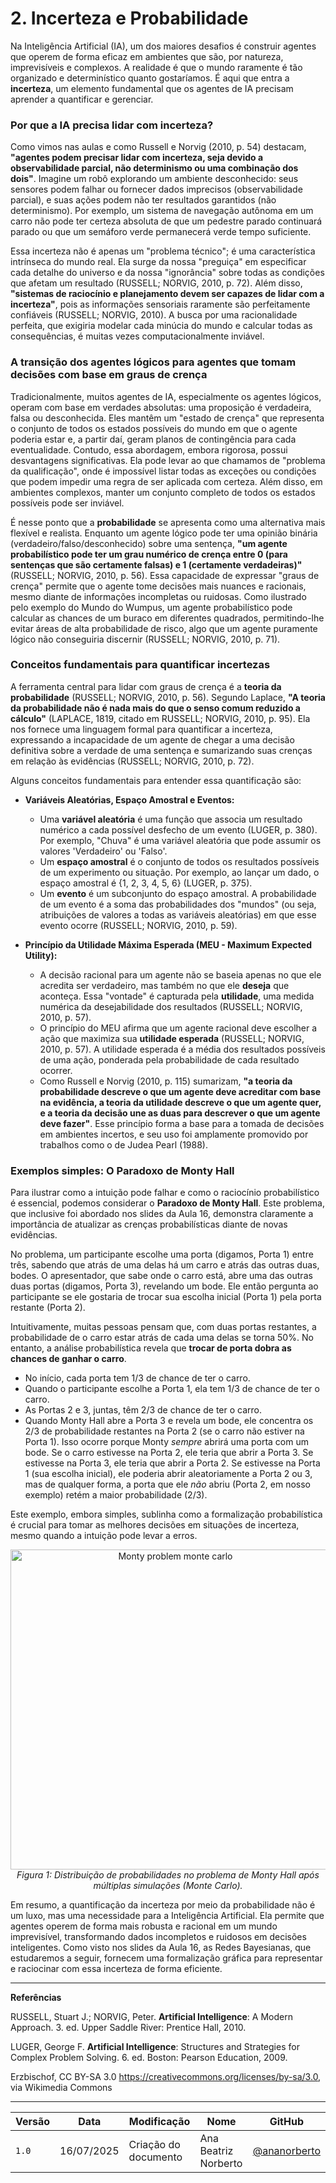 # 2. Incerteza e Probabilidade

Na Inteligência Artificial (IA), um dos maiores desafios é construir agentes que operem de forma eficaz em ambientes que são, por natureza, imprevisíveis e complexos. A realidade é que o mundo raramente é tão organizado e determinístico quanto gostaríamos. É aqui que entra a **incerteza**, um elemento fundamental que os agentes de IA precisam aprender a quantificar e gerenciar.

### Por que a IA precisa lidar com incerteza?

Como vimos nas aulas e como Russell e Norvig (2010, p. 54) destacam, **"agentes podem precisar lidar com incerteza, seja devido a observabilidade parcial, não determinismo ou uma combinação dos dois"**. Imagine um robô explorando um ambiente desconhecido: seus sensores podem falhar ou fornecer dados imprecisos (observabilidade parcial), e suas ações podem não ter resultados garantidos (não determinismo). Por exemplo, um sistema de navegação autônoma em um carro não pode ter certeza absoluta de que um pedestre parado continuará parado ou que um semáforo verde permanecerá verde tempo suficiente.

Essa incerteza não é apenas um "problema técnico"; é uma característica intrínseca do mundo real. Ela surge da nossa "preguiça" em especificar cada detalhe do universo e da nossa "ignorância" sobre todas as condições que afetam um resultado (RUSSELL; NORVIG, 2010, p. 72). Além disso, **"sistemas de raciocínio e planejamento devem ser capazes de lidar com a incerteza"**, pois as informações sensoriais raramente são perfeitamente confiáveis (RUSSELL; NORVIG, 2010). A busca por uma racionalidade perfeita, que exigiria modelar cada minúcia do mundo e calcular todas as consequências, é muitas vezes computacionalmente inviável.

### A transição dos agentes lógicos para agentes que tomam decisões com base em graus de crença

Tradicionalmente, muitos agentes de IA, especialmente os agentes lógicos, operam com base em verdades absolutas: uma proposição é verdadeira, falsa ou desconhecida. Eles mantêm um "estado de crença" que representa o conjunto de todos os estados possíveis do mundo em que o agente poderia estar e, a partir daí, geram planos de contingência para cada eventualidade. Contudo, essa abordagem, embora rigorosa, possui desvantagens significativas. Ela pode levar ao que chamamos de "problema da qualificação", onde é impossível listar todas as exceções ou condições que podem impedir uma regra de ser aplicada com certeza. Além disso, em ambientes complexos, manter um conjunto completo de todos os estados possíveis pode ser inviável.

É nesse ponto que a **probabilidade** se apresenta como uma alternativa mais flexível e realista. Enquanto um agente lógico pode ter uma opinião binária (verdadeiro/falso/desconhecido) sobre uma sentença, **"um agente probabilístico pode ter um grau numérico de crença entre 0 (para sentenças que são certamente falsas) e 1 (certamente verdadeiras)"** (RUSSELL; NORVIG, 2010, p. 56). Essa capacidade de expressar "graus de crença" permite que o agente tome decisões mais nuances e racionais, mesmo diante de informações incompletas ou ruidosas. Como ilustrado pelo exemplo do Mundo do Wumpus, um agente probabilístico pode calcular as chances de um buraco em diferentes quadrados, permitindo-lhe evitar áreas de alta probabilidade de risco, algo que um agente puramente lógico não conseguiria discernir (RUSSELL; NORVIG, 2010, p. 71).

### Conceitos fundamentais para quantificar incertezas

A ferramenta central para lidar com graus de crença é a **teoria da probabilidade** (RUSSELL; NORVIG, 2010, p. 56). Segundo Laplace, **"A teoria da probabilidade não é nada mais do que o senso comum reduzido a cálculo"** (LAPLACE, 1819, citado em RUSSELL; NORVIG, 2010, p. 95). Ela nos fornece uma linguagem formal para quantificar a incerteza, expressando a incapacidade de um agente de chegar a uma decisão definitiva sobre a verdade de uma sentença e sumarizando suas crenças em relação às evidências (RUSSELL; NORVIG, 2010, p. 72).

Alguns conceitos fundamentais para entender essa quantificação são:

*   **Variáveis Aleatórias, Espaço Amostral e Eventos:**
    *   Uma **variável aleatória** é uma função que associa um resultado numérico a cada possível desfecho de um evento (LUGER, p. 380). Por exemplo, "Chuva" é uma variável aleatória que pode assumir os valores 'Verdadeiro' ou 'Falso'.
    *   Um **espaço amostral** é o conjunto de todos os resultados possíveis de um experimento ou situação. Por exemplo, ao lançar um dado, o espaço amostral é {1, 2, 3, 4, 5, 6} (LUGER, p. 375).
    *   Um **evento** é um subconjunto do espaço amostral. A probabilidade de um evento é a soma das probabilidades dos "mundos" (ou seja, atribuições de valores a todas as variáveis aleatórias) em que esse evento ocorre (RUSSELL; NORVIG, 2010, p. 59).

*   **Princípio da Utilidade Máxima Esperada (MEU - Maximum Expected Utility):**
    *   A decisão racional para um agente não se baseia apenas no que ele acredita ser verdadeiro, mas também no que ele **deseja** que aconteça. Essa "vontade" é capturada pela **utilidade**, uma medida numérica da desejabilidade dos resultados (RUSSELL; NORVIG, 2010, p. 57).
    *   O princípio do MEU afirma que um agente racional deve escolher a ação que maximiza sua **utilidade esperada** (RUSSELL; NORVIG, 2010, p. 57). A utilidade esperada é a média dos resultados possíveis de uma ação, ponderada pela probabilidade de cada resultado ocorrer.
    *   Como Russell e Norvig (2010, p. 115) sumarizam, **"a teoria da probabilidade descreve o que um agente deve acreditar com base na evidência, a teoria da utilidade descreve o que um agente quer, e a teoria da decisão une as duas para descrever o que um agente deve fazer"**. Esse princípio forma a base para a tomada de decisões em ambientes incertos, e seu uso foi amplamente promovido por trabalhos como o de Judea Pearl (1988).

### Exemplos simples: O Paradoxo de Monty Hall

Para ilustrar como a intuição pode falhar e como o raciocínio probabilístico é essencial, podemos considerar o **Paradoxo de Monty Hall**. Este problema, que inclusive foi abordado nos slides da Aula 16, demonstra claramente a importância de atualizar as crenças probabilísticas diante de novas evidências.

No problema, um participante escolhe uma porta (digamos, Porta 1) entre três, sabendo que atrás de uma delas há um carro e atrás das outras duas, bodes. O apresentador, que sabe onde o carro está, abre uma das outras duas portas (digamos, Porta 3), revelando um bode. Ele então pergunta ao participante se ele gostaria de trocar sua escolha inicial (Porta 1) pela porta restante (Porta 2).

Intuitivamente, muitas pessoas pensam que, com duas portas restantes, a probabilidade de o carro estar atrás de cada uma delas se torna 50%. No entanto, a análise probabilística revela que **trocar de porta dobra as chances de ganhar o carro**.

*   No início, cada porta tem 1/3 de chance de ter o carro.
*   Quando o participante escolhe a Porta 1, ela tem 1/3 de chance de ter o carro.
*   As Portas 2 e 3, juntas, têm 2/3 de chance de ter o carro.
*   Quando Monty Hall abre a Porta 3 e revela um bode, ele concentra os 2/3 de probabilidade restantes na Porta 2 (se o carro não estiver na Porta 1). Isso ocorre porque Monty *sempre* abrirá uma porta com um bode. Se o carro estivesse na Porta 2, ele teria que abrir a Porta 3. Se estivesse na Porta 3, ele teria que abrir a Porta 2. Se estivesse na Porta 1 (sua escolha inicial), ele poderia abrir aleatoriamente a Porta 2 ou 3, mas de qualquer forma, a porta que ele *não* abriu (Porta 2, em nosso exemplo) retém a maior probabilidade (2/3).

Este exemplo, embora simples, sublinha como a formalização probabilística é crucial para tomar as melhores decisões em situações de incerteza, mesmo quando a intuição pode levar a erros.

<p align="center">
  <a title="Erzbischof, CC BY-SA 3.0, via Wikimedia Commons" href="https://commons.wikimedia.org/wiki/File:Monty_problem_monte_carlo.svg">
    <img width="512" alt="Monty problem monte carlo" src="https://upload.wikimedia.org/wikipedia/commons/thumb/0/0c/Monty_problem_monte_carlo.svg/512px-Monty_problem_monte_carlo.svg.png?20091009153013">
  </a><br>
  <em>Figura 1: Distribuição de probabilidades no problema de Monty Hall após múltiplas simulações (Monte Carlo).</em>
</p>



Em resumo, a quantificação da incerteza por meio da probabilidade não é um luxo, mas uma necessidade para a Inteligência Artificial. Ela permite que agentes operem de forma mais robusta e racional em um mundo imprevisível, transformando dados incompletos e ruidosos em decisões inteligentes. Como visto nos slides da Aula 16, as Redes Bayesianas, que estudaremos a seguir, fornecem uma formalização gráfica para representar e raciocinar com essa incerteza de forma eficiente.

---
**Referências**

RUSSELL, Stuart J.; NORVIG, Peter. **Artificial Intelligence**: A Modern Approach. 3. ed. Upper Saddle River: Prentice Hall, 2010.

LUGER, George F. **Artificial Intelligence**: Structures and Strategies for Complex Problem Solving. 6. ed. Boston: Pearson Education, 2009.

Erzbischof, CC BY-SA 3.0 <https://creativecommons.org/licenses/by-sa/3.0>, via Wikimedia Commons

---


| Versão | Data       | Modificação         | Nome                 | GitHub                                      |
|--------|------------|---------------------|----------------------|---------------------------------------------|
| `1.0`  | 16/07/2025 | Criação do documento | Ana Beatriz Norberto | [@ananorberto](https://github.com/ananorberto) |

